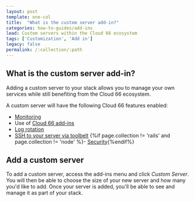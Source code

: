```yaml
---
layout: post
template: one-col
title:  "What is the custom server add-in?"
categories: how-to-guides/add-ins
lead: Custom servers within the Cloud 66 ecosystem
tags: ['Customization', 'Add in']
legacy: false
permalink: /:collection/:path
---
```




## What is the custom server add-in?
Adding a custom server to your stack allows you to manage your own services while still benefiting from the Cloud 66 ecosystem.

A custom server will have the following Cloud 66 features enabled:

- [Monitoring](/{{page.collection}}/references/server-ip-addresses.html)
- Use of [Cloud 66 add-ins](/{{page.collection}}/how-to-guides/add-ins/add-in-implementation.html)
- [Log rotation](/{{page.collection}}/how-to-guides/deployment/shells/setting-up-custom-livelogs.html)
- [SSH to your server via toolbelt](/{{page.collection}}/how-to-guides/deployment/shells/ssh.html)
{%if page.collection != 'rails' and page.collection != 'node' %}- [Security](/{{page.collection}}/tutorials/service-networking.html){%endif%}

## Add a custom server
To add a custom server, access the add-ins menu and click _Custom Server_. You will then be able to choose the size of your new server and how many you'd like to add. Once your server is added, you'll be able to see and manage it as part of your stack.